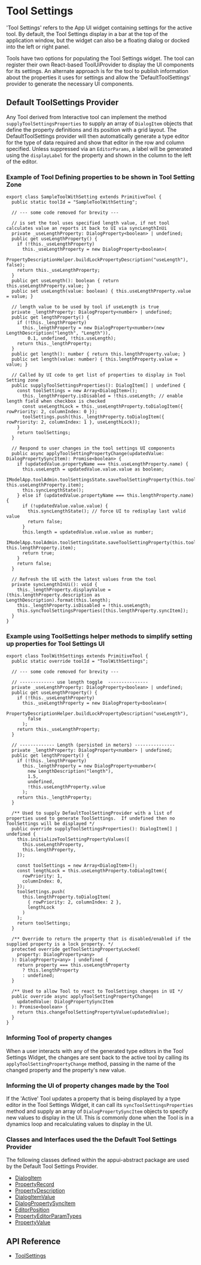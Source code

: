 # Tool Settings

'Tool Settings' refers to the App UI widget containing settings for the active tool. By default, the Tool Settings display in a bar at the top of the application window, but the widget can also be a floating dialog or docked into the left or right panel.

Tools have two options for populating the Tool Settings widget. The tool can register their own React-based ToolUiProvider to display the UI components for its settings. An alternate approach is for the tool to publish information about the properties it uses for settings and allow the 'DefaultToolSettings' provider to generate the necessary UI components.

## Default ToolSettings Provider

Any Tool derived from Interactive tool can implement the method `supplyToolSettingsProperties` to supply an array of `DialogItem` objects that define the property definitions and its position with a grid layout. The DefaultToolSettings provider will then automatically generate a type editor for the type of data required and show that editor in the row and column specified. Unless suppressed via an `EditorParams`, a label will be generated using the `displayLabel` for the property and shown in the column to the left of the editor.

### Example of Tool Defining properties to be shown in Tool Setting Zone

```tsx
export class SampleToolWithSetting extends PrimitiveTool {
  public static toolId = "SampleToolWithSetting";

  // --- some code removed for brevity ---

  // is set the tool uses specified length value, if not tool calculates value an reports it back to UI via syncLengthInUi
  private _useLengthProperty: DialogProperty<boolean> | undefined;
  public get useLengthProperty() {
    if (!this._useLengthProperty)
      this._useLengthProperty = new DialogProperty<boolean>(
        PropertyDescriptionHelper.buildLockPropertyDescription("useLength"), false);
    return this._useLengthProperty;
  }
  public get useLength(): boolean { return this.useLengthProperty.value; }
  public set useLength(value: boolean) { this.useLengthProperty.value = value; }

  // length value to be used by tool if useLength is true
  private _lengthProperty: DialogProperty<number> | undefined;
  public get lengthProperty() {
    if (!this._lengthProperty)
      this._lengthProperty = new DialogProperty<number>(new LengthDescription("length", "Length")),
        0.1, undefined, !this.useLength);
    return this._lengthProperty;
  }
  public get length(): number { return this.lengthProperty.value; }
  public set length(value: number) { this.lengthProperty.value = value; }

  // Called by UI code to get list of properties to display in Tool Setting zone
  public supplyToolSettingsProperties(): DialogItem[] | undefined {
    const toolSettings = new Array<DialogItem>();
      this._lengthProperty.isDisabled = !this.useLength; // enable length field when checkbox is checked
      const useLengthLock = this._useLengthProperty.toDialogItem({ rowPriority: 2, columnIndex: 0 });
      toolSettings.push(this._lengthProperty.toDialogItem({ rowPriority: 2, columnIndex: 1 }, useLengthLock));
    }
    return toolSettings;
  }

  // Respond to user changes in the tool settings UI components
  public async applyToolSettingPropertyChange(updatedValue: DialogPropertySyncItem): Promise<boolean> {
    if (updatedValue.propertyName === this.useLengthProperty.name) {
      this.useLength = updatedValue.value.value as boolean;
      IModelApp.toolAdmin.toolSettingsState.saveToolSettingProperty(this.toolId, this.useLengthProperty.item);
      this.syncLengthState();
    } else if (updatedValue.propertyName === this.lengthProperty.name) {
      if (!updatedValue.value.value) {
        this.syncLengthState(); // force UI to redisplay last valid value
        return false;
      }
      this.length = updatedValue.value.value as number;
      IModelApp.toolAdmin.toolSettingsState.saveToolSettingProperty(this.toolId, this.lengthProperty.item);
      return true;
    }
    return false;
  }

  // Refresh the UI with the latest values from the tool
  private syncLengthInUi(): void {
    this._lengthProperty.displayValue = (this.lengthProperty.description as LengthDescription).format(this.length);
    this._lengthProperty.isDisabled = !this.useLength;
    this.syncToolSettingsProperties([this.lengthProperty.syncItem]);
  }
}
```

### Example using ToolSettings helper methods to simplify setting up properties for Tool Settings UI

```tsx
export class ToolWithSettings extends PrimitiveTool {
  public static override toolId = "ToolWithSettings";

  // --- some code removed for brevity ---

  // ------------- use length toggle  ---------------
  private _useLengthProperty: DialogProperty<boolean> | undefined;
  public get useLengthProperty() {
    if (!this._useLengthProperty)
      this._useLengthProperty = new DialogProperty<boolean>(
        PropertyDescriptionHelper.buildLockPropertyDescription("useLength"),
        false
      );
    return this._useLengthProperty;
  }

  // ------------- Length (persisted in meters) ---------------
  private _lengthProperty: DialogProperty<number> | undefined;
  public get lengthProperty() {
    if (!this._lengthProperty)
      this._lengthProperty = new DialogProperty<number>(
        new LengthDescription("length"),
        1.5,
        undefined,
        !this.useLengthProperty.value
      );
    return this._lengthProperty;
  }

  /** Used to supply DefaultToolSettingProvider with a list of properties used to generate ToolSettings.  If undefined then no ToolSettings will be displayed */
  public override supplyToolSettingsProperties(): DialogItem[] | undefined {
    this.initializeToolSettingPropertyValues([
      this.useLengthProperty,
      this.lengthProperty,
    ]);

    const toolSettings = new Array<DialogItem>();
    const lengthLock = this.useLengthProperty.toDialogItem({
      rowPriority: 1,
      columnIndex: 0,
    });
    toolSettings.push(
      this.lengthProperty.toDialogItem(
        { rowPriority: 2, columnIndex: 2 },
        lengthLock
      )
    );
    return toolSettings;
  }

  /** Override to return the property that is disabled/enabled if the supplied property is a lock property. */
  protected override getToolSettingPropertyLocked(
    property: DialogProperty<any>
  ): DialogProperty<any> | undefined {
    return property === this.useLengthProperty
      ? this.lengthProperty
      : undefined;
  }

  /** Used to allow Tool to react to ToolSettings changes in UI */
  public override async applyToolSettingPropertyChange(
    updatedValue: DialogPropertySyncItem
  ): Promise<boolean> {
    return this.changeToolSettingPropertyValue(updatedValue);
  }
}
```

### Informing Tool of property changes

When a user interacts with any of the generated type editors in the Tool Settings Widget, the changes are sent back to the active tool by calling its `applyToolSettingPropertyChange` method, passing in the name of the changed property and the property's new value.

### Informing the UI of property changes made by the Tool

If the 'Active' Tool updates a property that is being displayed by a type editor in the Tool Settings Widget, it can call its `syncToolSettingsProperties` method and supply an array of `DialogPropertySyncItem` objects to specify new values to display in the UI. This is commonly done when the Tool is in a dynamics loop and recalculating values to display in the UI.

### Classes and Interfaces used the the Default Tool Settings Provider

The following classes defined within the appui-abstract package are used by the Default Tool Settings Provider.

- [DialogItem]($appui-abstract)
- [PropertyRecord]($appui-abstract)
- [PropertyDescription]($appui-abstract)
- [DialogItemValue]($appui-abstract)
- [DialogPropertySyncItem]($appui-abstract)
- [EditorPosition]($appui-abstract)
- [PropertyEditorParamTypes]($appui-abstract)
- [PropertyValue]($appui-abstract)

## API Reference

- [ToolSettings]($appui-react:ToolSettings)

